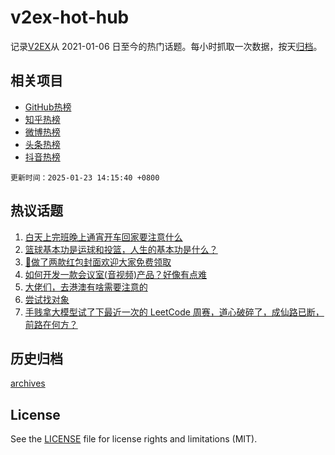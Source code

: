 # v2ex-hot-hub

 记录[V2EX](https://www.v2ex.com/)从 2021-01-06 日至今的热门话题。每小时抓取一次数据，按天[归档](archives)。
 
 ## 相关项目

- [GitHub热榜](https://github.com/lonnyzhang423/github-hot-hub)
- [知乎热榜](https://github.com/lonnyzhang423/zhihu-hot-hub)
- [微博热榜](https://github.com/lonnyzhang423/weibo-hot-hub)
- [头条热榜](https://github.com/lonnyzhang423/toutiao-hot-hub)
- [抖音热榜](https://github.com/lonnyzhang423/douyin-hot-hub)


 `更新时间：2025-01-23 14:15:40 +0800`

## 热议话题

1. [白天上完班晚上通宵开车回家要注意什么](https://www.v2ex.com/t/1107239)
1. [篮球基本功是运球和投篮，人生的基本功是什么？](https://www.v2ex.com/t/1107078)
1. [🧧做了两款红包封面欢迎大家免费领取](https://www.v2ex.com/t/1107271)
1. [如何开发一款会议室(音视频)产品？好像有点难](https://www.v2ex.com/t/1107182)
1. [大佬们，去港澳有啥需要注意的](https://www.v2ex.com/t/1107241)
1. [尝试找对象](https://www.v2ex.com/t/1107094)
1. [手贱拿大模型试了下最近一次的 LeetCode 周赛，道心破碎了，成仙路已断，前路在何方？](https://www.v2ex.com/t/1107195)

## 历史归档

[archives](archives)

## License

See the [LICENSE](LICENSE) file for license rights and limitations (MIT).
